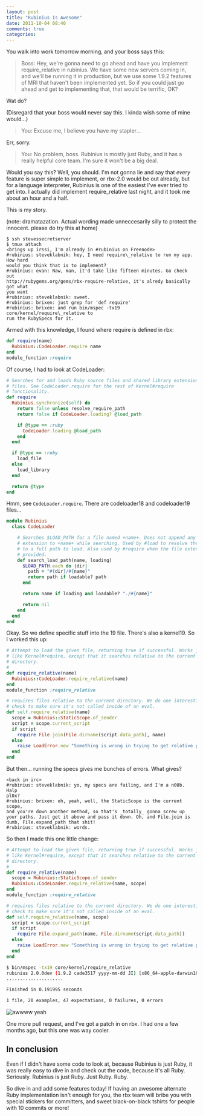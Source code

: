 ```yaml
---
layout: post
title: "Rubinius Is Awesome"
date: 2011-10-04 08:40
comments: true
categories:
---
```


You walk into work tomorrow morning, and your boss says this:

> Boss: Hey, we're gonna need to go ahead and have you implement
> require_relative in rubinius. We have some new servers coming in, and we'll
> be running it in production, but we use some 1.9.2 features of MRI that
> haven't been implemented yet. So if you could just go ahead and get to
> implementing that, that would be terrific, OK?

Wat do?

(Disregard that your boss would never say this. I kinda wish some of mine
would...)

> You: Excuse me, I believe you have my stapler...

Err, sorry.

> You: No problem, boss. Rubinius is mostly just Ruby, and it has a really
> helpful core team. I'm sure it won't be a big deal.

Would you say this? Well, you should. I'm not gonna lie and say that _every_
feature is super simple to implement, or rbx-2.0 would be out already, but for
a language interpreter, Rubinius is one of the easiest I've ever tried to get
into. I actually did implement require_relative last night, and it took me about
an hour and a half.

This is my story.

(note: dramatazation. Actual wording made unneccesarily silly to protect the
innocent. please do try this at home)

```text lol.txt
$ ssh stevessecretserver
$ tmux attach
<brings up irssi, I'm already in #rubinius on Freenode>
#rubinius: steveklabnik: hey, I need require\_relative to run my app. How hard
would you think that is to implement?
#rubinius: evan: Naw, man, it'd take like fifteen minutes. Go check out
http://rubygems.org/gems/rbx-require-relative, it's alredy basically got what
you want
#rubinius: steveklabnik: sweet.
#rubinius: brixen: just grep for 'def require'
#rubinius: brixen: and run bin/mspec -tx19 core/kernel/require\_relative to
run the RubySpecs for it.
```

Armed with this knowledge, I found where require is defined in rbx:

```ruby kernel/common/kernel.rb https://github.com/rubinius/rubinius/blob/589f1b08bfece6b86c1332a976704eb792025401/kernel/common/kernel.rb#L737
def require(name)
  Rubinius::CodeLoader.require name
end
module_function :require
```

Of course, I had to look at CodeLoader:

```ruby kernel/common/codeloader.rb https://github.com/rubinius/rubinius/blob/589f1b08bfece6b86c1332a976704eb792025401/kernel/common/codeloader.rb#L30
# Searches for and loads Ruby source files and shared library extension
# files. See CodeLoader.require for the rest of Kernel#require
# functionality.
def require
  Rubinius.synchronize(self) do
    return false unless resolve_require_path
    return false if CodeLoader.loading? @load_path

    if @type == :ruby
      CodeLoader.loading @load_path
    end
  end

  if @type == :ruby
    load_file
  else
    load_library
  end

  return @type
end
```

Hmm, see `CodeLoader.require`. There are codeloader18 and codeloader19
files...

```ruby kernel/common/codeloader19.rb https://github.com/rubinius/rubinius/blob/589f1b08bfece6b86c1332a976704eb792025401/kernel/common/codeloader19.rb
module Rubinius
  class CodeLoader

    # Searches $LOAD_PATH for a file named +name+. Does not append any file
    # extension to +name+ while searching. Used by #load to resolve the name
    # to a full path to load. Also used by #require when the file extension is
    # provided.
    def search_load_path(name, loading)
      $LOAD_PATH.each do |dir|
        path = "#{dir}/#{name}"
        return path if loadable? path
      end

      return name if loading and loadable? "./#{name}"

      return nil
    end
  end
end
```

Okay. So we define specific stuff into the 19 file. There's also a
kernel19. So I worked this up:

```ruby kernel/common/kernel19.rb
# Attempt to load the given file, returning true if successful. Works just
# like Kernel#require, except that it searches relative to the current
# directory.
#
def require_relative(name)
  Rubinius::CodeLoader.require_relative(name)
end
module_function :require_relative
```

```ruby kernel/common/codeloader19.rb
# requires files relative to the current directory. We do one interesting
# check to make sure it's not called inside of an eval.
def self.require_relative(name)
  scope = Rubinius::StaticScope.of_sender
  script = scope.current_script
  if script
    require File.join(File.dirname(script.data_path), name)
  else
    raise LoadError.new "Something is wrong in trying to get relative path"
  end
end
```

But then... running the specs gives me bunches of errors. What gives?

```text lol.txt
<back in irc>
#rubinius: steveklabnik: yo, my specs are failing, and I'm a n00b. Halp
pl0x?
#rubinius: brixen: oh, yeah, well, the StaticScope is the current scope,
and you're down another method, so that's _totally_ gonna screw up
your paths. Just get it above and pass it down. Oh, and File.join is
dumb, File.expand_path that shit!
#rubinius: steveklabnik: words.
```

So then I made this one little change:

```ruby kernel/common/kernel19.rb
# Attempt to load the given file, returning true if successful. Works just
# like Kernel#require, except that it searches relative to the current
# directory.
#
def require_relative(name)
  scope = Rubinius::StaticScope.of_sender
  Rubinius::CodeLoader.require_relative(name, scope)
end
module_function :require_relative
```

```ruby kernel/common/codeloader19.rb
# requires files relative to the current directory. We do one interesting
# check to make sure it's not called inside of an eval.
def self.require_relative(name, scope)
  script = scope.current_script
  if script
    require File.expand_path(name, File.dirname(script.data_path))
  else
    raise LoadError.new "Something is wrong in trying to get relative path"
  end
end
```

```bash
$ bin/mspec -tx19 core/kernel/require_relative
rubinius 2.0.0dev (1.9.2 cade3517 yyyy-mm-dd JI) [x86_64-apple-darwin10.8.0]
.....................

Finished in 0.191995 seconds

1 file, 20 examples, 47 expectations, 0 failures, 0 errors
```

![awwww yeah](/images/awwwyeah.jpg)

One more pull request, and I've got a patch in on rbx. I had one a few
months ago, but this one was way cooler.

## In conclusion

Even if I didn't have some code to look at, because Rubinius is just Ruby, it
was really easy to dive in and check out the code, because it's all Ruby.
Seriously. Rubinius is just Ruby. Just Ruby. Ruby.

So dive in and add some features today! If having an awesome alternate Ruby
implementation isn't enough for you, the rbx team will bribe you with
special stickers for committers, and sweet black-on-black tshirts for
people with 10 commits or more!
